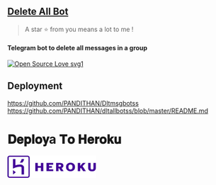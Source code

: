 ## [Delete All Bot](https://t.me/StarkDeleteAllBot)

> A star ⭐ from you means a lot to me !

#### Telegram bot to delete all messages in a group

[![Open Source Love svg1](https://badges.frapsoft.com/os/v1/open-source.svg?v=103)](https://github.com/ellerbrock/open-source-badges/)

## Deployment
https://github.com/PANDITHAN/Dltmsgbotss
https://github.com/PANDITHAN/dltallbotss/blob/master/README.md



# 𝐃𝐞𝐩𝐥𝐨𝐲a 𝐓𝐨 𝐇𝐞𝐫𝐨𝐤𝐮
<a href="https://heroku.com/deploy?template= https://github.com/PANDITHAN/dltallbotss"><img src="https://github.com/PANDITHAN/auto-delete_msg/blob/main/Logo/565048BC-5F3D-4430-A05A-BC03E96729D4.png" alt="PANDITHAN" border="0" height="50" width="200" align="center" /></a>
